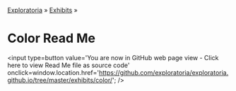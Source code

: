 [Exploratoria]( http://exploratoria.github.io ) &raquo; [Exhibits]( http://exploratoria.github.io/exhibits/ ) &raquo;

Color Read Me
====

<span style=display:none; >[You are now in GitHub source code view - click here to view Read Me file as a web page]( http://exploratoria.github.io/exhibits/color/index.html "View file as a web page." ) </span>
<input type=button value='You are now in GitHub web page view - Click here to view Read Me file as source code' onclick=window.location.href='https://github.com/exploratoria/exploratoria.github.io/tree/master/exhibits/color/'; />


